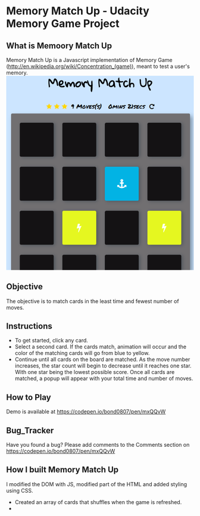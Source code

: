 # Memory Match Up - Udacity Memory Game Project

## What is Memoory Match Up

Memory Match Up is a Javascript implementation of Memory Game (http://en.wikipedia.org/wiki/Concentration_(game)), meant to test a user's memory.
![snippet](img/snippet.png)

## Objective
The objective is to match cards in the least time and fewest number of moves.

## Instructions

* To get started, click any card.
* Select a second card.  If the cards match, animation will occur and the color of the matching cards will go from blue to yellow.
* Continue until all cards on the board are matched.
As the move number increases, the star count will begin to decrease until it reaches one star.  With one star being the lowest possible score.
Once all cards are matched, a popup will appear with your total time and number of moves.

## How to Play
Demo is available at https://codepen.io/bond0807/pen/mxQQvW

## Bug_Tracker
Have you found a bug?  Please add comments to the Comments section on https://codepen.io/bond0807/pen/mxQQvW

## How I built Memory Match Up
I modified the DOM with JS, modified part of the HTML and added styling using CSS.
* Created an array of cards that shuffles when the game is refreshed.
*

